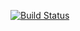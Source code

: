 [![Build Status](https://travis-ci.org/Matoking/ohtu-viikko1.svg?branch=master)](https://travis-ci.org/Matoking/ohtu-viikko1)
